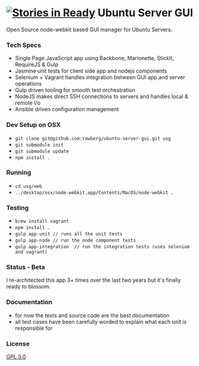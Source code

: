[![Stories in Ready](https://badge.waffle.io/rawberg/ubuntu-server-gui.png?label=ready&title=Ready)](https://waffle.io/rawberg/ubuntu-server-gui)
Ubuntu Server GUI
=================

Open Source node-webkit based GUI manager for Ubuntu Servers.

### Tech Specs
- Single Page JavaScript app using Backbone, Marionette, StickIt, RequireJS & Gulp
- Jasmine unit tests for client side app and nodejs components
- Selenium + Vagrant handles integration between GUI app and server operations
- Gulp driven tooling for smooth test orchestration
- NodeJS makes direct SSH connections to servers and handles local & remote i/o
- Ansible driven configuration management

### Dev Setup on OSX
- ```git clone git@github.com:rawberg/ubuntu-server-gui.git usg```
- ```git submodule init```
- ```git submodule update```
- ```npm install .```

### Running
- ```cd usg/web```
- ```../desktop/osx/node-webkit.app/Contents/MacOS/node-webkit .```

### Testing
- ```brew install vagrant```
- ```npm install .```
- ```gulp app-unit // runs all the unit tests```
- ```gulp app-node // run the node component tests```
- ```gulp app-integration  // run the integration tests (uses selenium and vagrant)```

### Status - Beta
I re-architected this app 3+ times over the last two years but it's finally ready to blossom.

### Documentation
- for now the tests and source code are the best documentation
- all test cases have been carefully worded to explain what each unit is responsible for


### License
[GPL 3.0](http://opensource.org/licenses/GPL-3.0)
